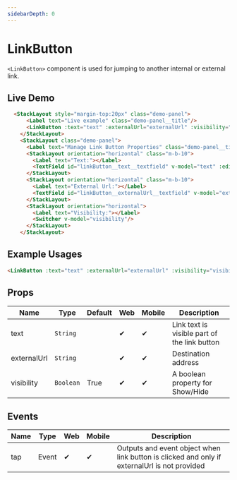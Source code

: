 ```yaml
---
sidebarDepth: 0
---
```


# LinkButton

`<LinkButton>` component is used for jumping to another internal or external link.

## Live Demo

<DocExampleBox>

```html
  <StackLayout style="margin-top:20px" class="demo-panel">
      <Label text="Live example" class="demo-panel__title"/>
      <LinkButton :text="text" :externalUrl="externalUrl" :visibility="visibility"></LinkButton>
    </StackLayout>
    <StackLayout class="demo-panel">
      <Label text="Manage Link Button Properties" class="demo-panel__title"/>
      <StackLayout orientation="horizontal" class="m-b-10">
        <Label text="Text:"></Label>
        <TextField id="linkButton__text__textfield" v-model="text" :editable="true"/>
      </StackLayout>
      <StackLayout orientation="horizontal" class="m-b-10">
        <Label text="External Url:"></Label>
        <TextField id="linkButton__externalUrl__textfield" v-model="externalUrl" :editable="true"/>
      </StackLayout>
      <StackLayout orientation="horizontal">
        <Label text="Visibility:"></Label>
        <Switcher v-model="visibility"/>
      </StackLayout>
    </StackLayout>
```

<LinkButtonLiveDemo />
</DocExampleBox>



## Example Usages

```html
<LinkButton :text="text" :externalUrl="externalUrl" :visibility="visibility"></LinkButton>
```
    

## Props

| Name        | Type      | Default | Web | Mobile | Description                                  |
|-------------|-----------|---------|-----|--------|----------------------------------------------|
| text        | `String`  |         | ✔   | ✔      | Link text is visible part of the link button |
| externalUrl | `String`  |         | ✔   | ✔      | Destination address                          |
| visibility  | `Boolean` | True    | ✔   | ✔      | A boolean property for Show/Hide             |

## Events

| Name | Type  | Web | Mobile | Description                                                                                  |
|------|-------|-----|--------|----------------------------------------------------------------------------------------------|
| tap  | Event | ✔   | ✔      | Outputs and event object when link button is clicked and only if externalUrl is not provided |
